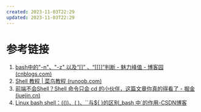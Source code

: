 ```yaml
---
created: 2023-11-03T22:29
updated: 2023-11-03T22:29
---
```


# 参考链接
1. [bash中的"-n"、"-z" 以及“[]” 、“[[]]”判断 - 魅力峰值 - 博客园 (cnblogs.com)](https://www.cnblogs.com/mlfz/p/11427760.html)
2. [Shell 教程 | 菜鸟教程 (runoob.com)](https://www.runoob.com/linux/linux-shell.html)
3. [前端不会Shell？Shell 命令只会 cd 的小伙伴，这篇文章你真的得看了 - 掘金 (juejin.cn)](https://juejin.cn/post/7274346507037081640?utm_source=gold_browser_extension)
4. [Linux bash shell：$(( ))、$( )、``与${ }的区别_bash 中`的作用-CSDN博客](https://blog.csdn.net/liewen_/article/details/89788604)